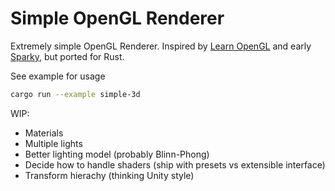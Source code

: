 # Simple OpenGL Renderer

Extremely simple OpenGL Renderer.
Inspired by [Learn OpenGL](https://learnopengl.com) and early [Sparky](https://github.com/TheCherno/Sparky), but ported for Rust.

See example for usage
```bash
cargo run --example simple-3d
```

WIP:
* Materials
* Multiple lights
* Better lighting model (probably Blinn-Phong)
* Decide how to handle shaders (ship with presets vs extensible interface)
* Transform hierachy (thinking Unity style)
